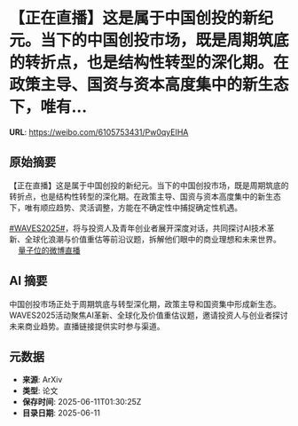 # 【正在直播】这是属于中国创投的新纪元。当下的中国创投市场，既是周期筑底的转折点，也是结构性转型的深化期。在政策主导、国资与资本高度集中的新生态下，唯有...

**URL**: https://weibo.com/6105753431/Pw0qyEIHA

## 原始摘要

【正在直播】这是属于中国创投的新纪元。当下的中国创投市场，既是周期筑底的转折点，也是结构性转型的深化期。在政策主导、国资与资本高度集中的新生态下，唯有顺应趋势、灵活调整，方能在不确定性中捕捉确定性机遇。<br><br><a href="https://m.weibo.cn/search?containerid=231522type%3D1%26t%3D10%26q%3D%23WAVES2025%23&amp;extparam=%23WAVES2025%23" data-hide=""><span class="surl-text">#WAVES2025#</span></a>，将与投资人及青年创业者展开深度对话，共同探讨AI技术革新、全球化浪潮与价值重估等前沿议题，拆解他们眼中的商业理想和未来世界。  <a href="https://weibo.com/l/wblive/p/show/1022:2321325176274204360761" data-hide=""><span class="url-icon"><img style="width: 1rem;height: 1rem" src="https://h5.sinaimg.cn/upload/2015/09/25/3/timeline_card_small_video_default.png" referrerpolicy="no-referrer"></span><span class="surl-text">量子位的微博直播</span></a>

## AI 摘要

中国创投市场正处于周期筑底与转型深化期，政策主导和国资集中形成新生态。WAVES2025活动聚焦AI革新、全球化及价值重估议题，邀请投资人与创业者探讨未来商业趋势。直播链接提供实时参与渠道。

## 元数据

- **来源**: ArXiv
- **类型**: 论文
- **保存时间**: 2025-06-11T01:30:25Z
- **目录日期**: 2025-06-11
